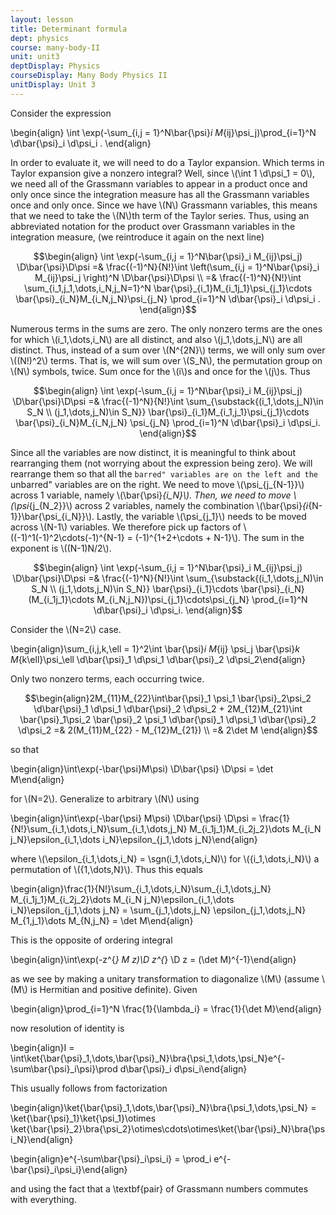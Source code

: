 ```yaml
---
layout: lesson
title: Determinant formula
dept: physics
course: many-body-II
unit: unit3
deptDisplay: Physics
courseDisplay: Many Body Physics II
unitDisplay: Unit 3
---
```

Consider the expression

$$$$\begin{align}
\int \exp(-\sum_{i,j = 1}^N\bar{\psi}_i M_{ij}\psi_j)\prod_{i=1}^N \d\bar{\psi}_i \d\psi_i .
\end{align}$$$$

In order to evaluate it, we will need to do a Taylor expansion. Which terms in Taylor expansion give a nonzero integral? Well, since \\(\int 1 \d\psi_1 = 0\\), we need all of the Grassmann variables to appear in a product once and only once since the integration measure has all the Grassmann variables once and only once. Since we have \\(N\\) Grassmann variables, this means that we need to take the \\(N\\)th term of the Taylor series. Thus, using an abbreviated notation for the product over Grassmann variables in the integration measure, (we reintroduce it again on the next line)

$$\begin{align}
\int \exp(-\sum_{i,j = 1}^N\bar{\psi}_i M_{ij}\psi_j) \D\bar{\psi}\D\psi =& \frac{(-1)^N}{N!}\int \left(\sum_{i,j = 1}^N\bar{\psi}_i M_{ij}\psi_j \right)^N \D\bar{\psi}\D\psi \\
=& \frac{(-1)^N}{N!}\int \sum_{i_1,j_1,\dots,i_N,j_N=1}^N \bar{\psi}_{i_1}M_{i_1j_1}\psi_{j_1}\cdots \bar{\psi}_{i_N}M_{i_N,j_N}\psi_{j_N} \prod_{i=1}^N \d\bar{\psi}_i \d\psi_i .
\end{align}$$

Numerous terms in the sums are zero. The only nonzero terms are the ones for which \\(i_1,\dots,i_N\\) are all distinct, and also \\(j_1,\dots,j_N\\) are all distinct. Thus, instead of a sum over \\(N^{2N}\\) terms, we will only sum over \\((N!)^2\\) terms. That is, we will sum over \\(S_N\\), the permutation group on \\(N\\) symbols, twice. Sum once for the \\(i\\)s and once for the \\(j\\)s. Thus 

$$\begin{align}
\int \exp(-\sum_{i,j = 1}^N\bar{\psi}_i M_{ij}\psi_j) \D\bar{\psi}\D\psi =& \frac{(-1)^N}{N!}\int \sum_{\substack{(i_1,\dots,j_N)\in S_N \\ (j_1,\dots,j_N)\in S_N}} \bar{\psi}_{i_1}M_{i_1,j_1}\psi_{j_1}\cdots \bar{\psi}_{i_N}M_{i_N,j_N} \psi_{j_N} \prod_{i=1}^N \d\bar{\psi}_i \d\psi_i.
\end{align}$$

Since all the variables are now distinct, it is meaningful to think about rearranging them (not worrying about the expression being zero). We will rearrange them so that all the ``barred" variables are on the left and the ``unbarred" variables are on the right. We need to move \\(\psi_{j_{N-1}}\\) across 1 variable, namely \\(\bar{\psi}_{i_N}\\). Then, we need to move \\(\psi_{j_{N_2}}\\) across 2 variables, namely the combination \\(\bar{\psi}_{i_{N-1}}\bar{\psi_{i_N}}\\). Lastly, the variable \\(\psi_{j_1}\\) needs to be moved across \\(N-1\\) variables. We therefore pick up factors of \\((-1)^1(-1)^2\cdots(-1)^{N-1} = (-1)^{1+2+\cdots + N-1}\\). The sum in the exponent is \\((N-1)N/2\\). 

$$\begin{align}
\int \exp(-\sum_{i,j = 1}^N\bar{\psi}_i M_{ij}\psi_j) \D\bar{\psi}\D\psi =& \frac{(-1)^N}{N!}\int \sum_{\substack{(i_1,\dots,j_N)\in S_N \\ (j_1,\dots,j_N)\in S_N}} \bar{\psi}_{i_1}\cdots \bar{\psi}_{i_N} (M_{i_1j_1}\cdots M_{i_N,j_N})\psi_{j_1}\cdots\psi_{j_N} \prod_{i=1}^N \d\bar{\psi}_i \d\psi_i.
\end{align}$$

Consider the \\(N=2\\) case. 

$$$$\begin{align}\sum_{i,j,k,\ell = 1}^2\int \bar{\psi}_i M_{ij} \psi_j \bar{\psi}_k M_{k\ell}\psi_\ell \d\bar{\psi}_1 \d\psi_1 \d\bar{\psi}_2 \d\psi_2\end{align}$$$$

Only two nonzero terms, each occurring twice. 

$$\begin{align}2M_{11}M_{22}\int\bar{\psi}_1 \psi_1 \bar{\psi}_2\psi_2 \d\bar{\psi}_1 \d\psi_1 \d\bar{\psi}_2 \d\psi_2 + 2M_{12}M_{21}\int \bar{\psi}_1\psi_2 \bar{\psi}_2 \psi_1 \d\bar{\psi}_1 \d\psi_1 \d\bar{\psi}_2 \d\psi_2 =& 2(M_{11}M_{22} - M_{12}M_{21}) \\
=& 2\det M
\end{align}$$

so that

$$$$\begin{align}\int\exp(-\bar{\psi}M\psi) \D\bar{\psi} \D\psi = \det M\end{align}$$$$

for \\(N=2\\). Generalize to arbitrary \\(N\\) using

$$$$\begin{align}\int\exp(-\bar{\psi} M\psi) \D\bar{\psi} \D\psi = \frac{1}{N!}\sum_{i_1,\dots,i_N}\sum_{i_1,\dots,j_N} M_{i_1j_1}M_{i_2j_2}\dots M_{i_N j_N}\epsilon_{i_1,\dots i_N}\epsilon_{j_1,\dots j_N}\end{align}$$$$

where \\(\epsilon_{i_1,\dots,i_N} = \sgn(i_1,\dots,i_N)\\) for \\(\{i_1,\dots,i_N\}\\) a permutation of \\(\{1,\dots,N\}\\). Thus this equals 

$$$$\begin{align}\frac{1}{N!}\sum_{i_1,\dots,i_N}\sum_{i_1,\dots,j_N} M_{i_1j_1}M_{i_2j_2}\dots M_{i_N j_N}\epsilon_{i_1,\dots i_N}\epsilon_{j_1,\dots j_N} = \sum_{j_1,\dots,j_N} \epsilon_{j_1,\dots,j_N} M_{1,j_1}\dots M_{N,j_N} = \det M\end{align}$$$$

This is the opposite of ordering integral

$$$$\begin{align}\int\exp(-z^{*} M z)\D z^{*} \D z = (\det M)^{-1}\end{align}$$$$

as we see by making a unitary transformation to diagonalize \\(M\\) (assume \\(M\\) is Hermitian and positive definite). Given

$$$$\begin{align}\prod_{i=1}^N \frac{1}{\lambda_i} = \frac{1}{\det M}\end{align}$$$$

now resolution of identity is

$$$$\begin{align}I = \int\ket{\bar{\psi}_1,\dots,\bar{\psi}_N}\bra{\psi_1,\dots,\psi_N}e^{-\sum\bar{\psi}_i\psi}\prod d\bar{\psi}_i d\psi_i\end{align}$$$$

This usually follows from factorization

$$$$\begin{align}\ket{\bar{\psi}_1,\dots,\bar{\psi}_N}\bra{\psi_1,\dots,\psi_N} = \ket{\bar{\psi}_1}\ket{\psi_1}\otimes \ket{\bar{\psi}_2}\bra{\psi_2}\otimes\cdots\otimes\ket{\bar{\psi}_N}\bra{\psi_N}\end{align}$$$$

$$$$\begin{align}e^{-\sum\bar{\psi}_i\psi_i} = \prod_i e^{-\bar{\psi}_i\psi_i}\end{align}$$$$

and using the fact that a \textbf{pair} of Grassmann numbers commutes with everything. 


